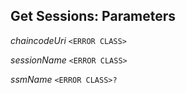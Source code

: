

## Get Sessions: Parameters  
  
<article>

*chaincodeUri* `<ERROR CLASS>` 

</article>
<article>

*sessionName* `<ERROR CLASS>` 

</article>
<article>

*ssmName* `<ERROR CLASS>?` 

</article>


